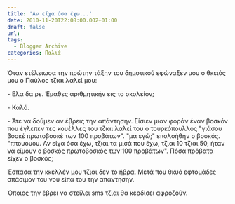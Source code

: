 ```yaml
---
title: 'Αν είχα όσα έχω...'
date: 2010-11-20T22:08:00.002+01:00
draft: false
url: 
tags:
  - Blogger Archive
categories: Παλιά
---
```


Όταν ετέλειωσα την πρώτην τάξην του δημοτικού εφώναξεν μου ο θκειός μου ο Παύλος τζιαι λαλεί μου:

  

\- Ελα δα ρε. Έμαθες αριθμητικήν εις το σκολείον;

\- Καλό.

\- Άτε να δούμεν αν έβρεις την απάντησην. Είσιεν μιαν φοράν έναν βοσκόν που έγλεπεν τες κουέλλες του τζιαι λαλεί του ο τουρκόπουλλος "γιάσου βοσκέ πρωτοβοσκέ των 100 προβάτων". "μα εγώ;" επολοήθην ο βοσκός. "ππουουου. Αν είχα όσα έχω, τζιαι τα μισά που έχω, τζιαι 10 τζιαι 50, ήταν να είμουν ο βοσκός πρωτοβοσκός των 100 προβάτων". Πόσα πρόβατα είχεν ο βοσκός;

  

Έσπασα την κκελλέν μου τζιαι δεν το ήβρα. Μετά που θκυό εφτομάδες σπάσιμον του νού είπα του την απάντησην.

  

Όποιος την έβρει να στείλει sms τζιαι θα κερδίσει αφροζούν.
